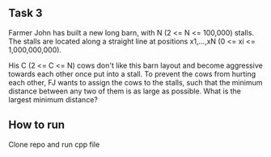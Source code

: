 ## Task 3
Farmer John has built a new long barn, with N (2 <= N <= 100,000) stalls. The stalls are located along a straight line at positions x1,...,xN (0 <= xi <= 1,000,000,000).

His C (2 <= C <= N) cows don't like this barn layout and become aggressive towards each other once put into a stall. 
To prevent the cows from hurting each other, FJ wants to assign the cows to the stalls, such that the minimum distance between any two of them is as large as possible. 
What is the largest minimum distance?


## How to run 
Clone repo and run cpp file